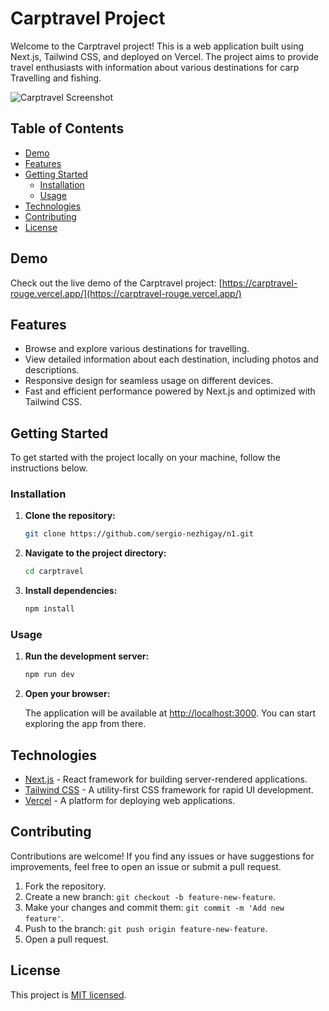 # Carptravel Project

Welcome to the Carptravel project! This is a web application built using Next.js, Tailwind CSS, and deployed on Vercel. The project aims to provide travel enthusiasts with information about various destinations for carp Travelling and fishing.

![Carptravel Screenshot](screenshot.png)

## Table of Contents

- [Demo](#demo)
- [Features](#features)
- [Getting Started](#getting-started)
  - [Installation](#installation)
  - [Usage](#usage)
- [Technologies](#technologies)
- [Contributing](#contributing)
- [License](#license)

## Demo

Check out the live demo of the Carptravel project: [https://carptravel-rouge.vercel.app/](https://carptravel-rouge.vercel.app/)

## Features

- Browse and explore various destinations for travelling.
- View detailed information about each destination, including photos and descriptions.
- Responsive design for seamless usage on different devices.
- Fast and efficient performance powered by Next.js and optimized with Tailwind CSS.

## Getting Started

To get started with the project locally on your machine, follow the instructions below.

### Installation

1. **Clone the repository:**

   ```bash
   git clone https://github.com/sergio-nezhigay/n1.git
   ```

2. **Navigate to the project directory:**

   ```bash
   cd carptravel
   ```

3. **Install dependencies:**

   ```bash
   npm install
   ```

### Usage

1. **Run the development server:**

   ```bash
   npm run dev
   ```

2. **Open your browser:**

   The application will be available at [http://localhost:3000](http://localhost:3000). You can start exploring the app from there.

## Technologies

- [Next.js](https://nextjs.org/) - React framework for building server-rendered applications.
- [Tailwind CSS](https://tailwindcss.com/) - A utility-first CSS framework for rapid UI development.
- [Vercel](https://vercel.com/) - A platform for deploying web applications.

## Contributing

Contributions are welcome! If you find any issues or have suggestions for improvements, feel free to open an issue or submit a pull request.

1. Fork the repository.
2. Create a new branch: `git checkout -b feature-new-feature`.
3. Make your changes and commit them: `git commit -m 'Add new feature'`.
4. Push to the branch: `git push origin feature-new-feature`.
5. Open a pull request.

## License

This project is [MIT licensed](LICENSE).
